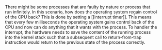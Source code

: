 There might be some processes that are faulty by nature or process that run infinitely. In this scenario, how does the operating system regain control of the CPU back?
This is done by setting a [[interrupt timer]]. This means that every few milliseconds the operating system gains control back of the CPU and now can do anything that it wants with the process. 
To handler the interrupt, the hardware needs to save the content of the running process into the kernel stack such that a subsequent call to return-from-trap instruction would return to the previous state of the process correctly.